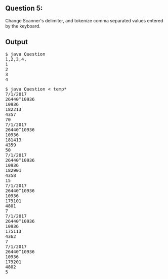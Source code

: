 ## Question 5:
Change Scanner's delimiter, and tokenize comma separated values entered by 
the keyboard.
## Output
<pre>
$ java Question 
1,2,3,4,
1
2
3
4
</pre>
<pre>
$ java Question < temp*
7/1/2017
26440^10936
10936
182213
4357
70
7/1/2017
26440^10936
10936
181413
4359
50
7/1/2017
26440^10936
10936
182901
4358
15
7/1/2017
26440^10936
10936
179101
4801
7
7/1/2017
26440^10936
10936
175113
4362
7
7/1/2017
26440^10936
10936
179201
4802
5
</pre>
